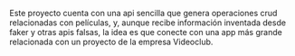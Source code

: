 Este proyecto cuenta con una api sencilla que genera operaciones crud relacionadas con películas, y, aunque recibe información inventada desde faker y otras apis falsas, la idea es que conecte con una app más grande relacionada con un proyecto de la empresa Videoclub.


